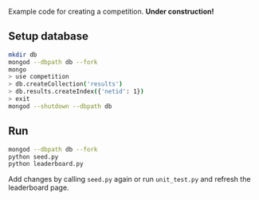 Example code for creating a competition. **Under construction!**

## Setup database

```bash
mkdir db
mongod --dbpath db --fork
mongo
> use competition
> db.createCollection('results')
> db.results.createIndex({'netid': 1})
> exit
mongod --shutdown --dbpath db
```

## Run

```bash
mongod --dbpath db --fork
python seed.py
python leaderboard.py
```

Add changes by calling `seed.py` again or run `unit_test.py` and refresh the
leaderboard page.
